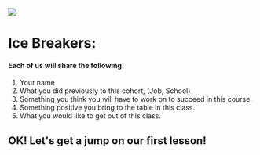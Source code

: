 ![](https://media.giphy.com/media/zthJViY229AMU/giphy.gif)

# Ice Breakers:

#### Each of us will share the following:

1. Your name
2. What you did previously to this cohort, (Job, School)
3. Something you think you will have to work on to succeed in this course.
4. Something positive you bring to the table in this class.
5. What you would like to get out of this class.


## OK! Let's get a jump on our first lesson!
